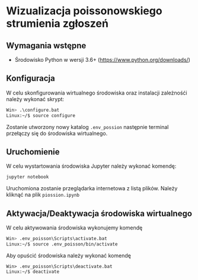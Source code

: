 # Wizualizacja poissonowskiego strumienia zgłoszeń

## Wymagania wstępne

* Środowisko Python w wersji 3.6+ (https://www.python.org/downloads/)

## Konfiguracja

W celu skonfigurowania wirtualnego środowiska oraz instalacji zależnośći należy wykonać skrypt:

```bash
Win> .\configure.bat
Linux:~/$ source configure
```

Zostanie utworzony nowy katalog ```.env_possion``` następnie terminal przełączy się do środowiska wirtualnego.

## Uruchomienie 

W celu wystartowania środowiska Jupyter należy wykonać komendę:

```bash
jupyter notebook
```

Uruchomiona zostanie przeglądarka internetowa z listą plików. Należy kliknąć na plik ```piossion.ipynb```

## Aktywacja/Deaktywacja środowiska wirtualnego

W celu aktywowania środowiska wykonujemy komendę

```bash
Win> .env_poisson\Scripts\activate.bat
Linux:~/$ source .env_poisson/bin/activate
```

Aby opuścić środowiska należy wykonać komendę

```basg
Win> .env_poisson\Scripts\deactivate.bat
Linux:~/$ deactivate
```
